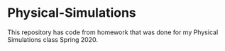 # Physical-Simulations

This repository has code from homework that was done for my Physical Simulations class Spring 2020.
